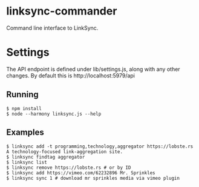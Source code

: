# linksync-commander #

Command line interface to LinkSync.

# Settings #

The API endpoint is defined under lib/settings.js, along with any other changes.
By default this is http://localhost:5979/api

## Running ##

	$ npm install
	$ node --harmony linksync.js --help

## Examples ##

	$ linksync add -t programming,technology,aggregator https://lobste.rs A technology-focused link-aggregation site.
	$ linksync findtag aggregator
	$ linksync list
	$ linksync remove https://lobste.rs # or by ID
	$ linksync add https://vimeo.com/62232896 Mr. Sprinkles
	$ linksync sync 1 # download mr sprinkles media via vimeo plugin
